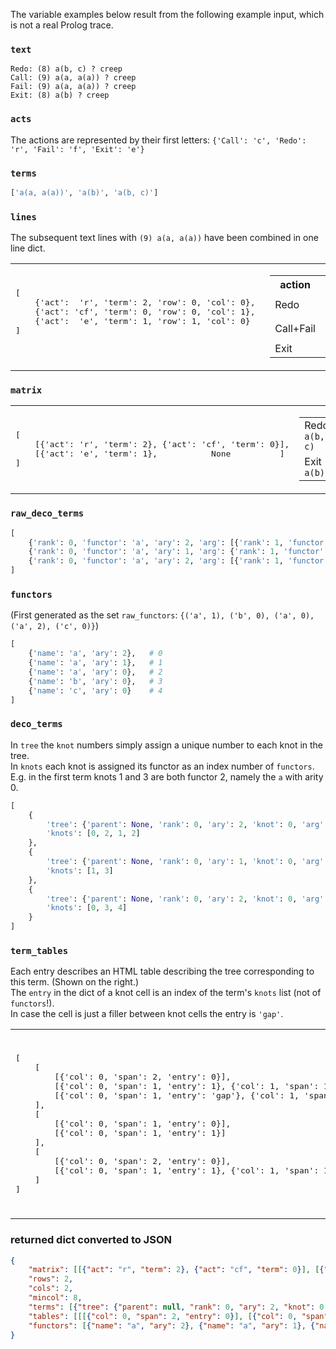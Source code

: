 The variable examples below result from the following example input, which is not a real Prolog trace.

### `text`
```
Redo: (8) a(b, c) ? creep
Call: (9) a(a, a(a)) ? creep
Fail: (9) a(a, a(a)) ? creep
Exit: (8) a(b) ? creep
```

### `acts`
The actions are represented by their first letters: `{'Call': 'c', 'Redo': 'r', 'Fail': 'f', 'Exit': 'e'}`
### `terms`
```python
['a(a, a(a))', 'a(b)', 'a(b, c)']
```

### `lines`
The subsequent text lines with `(9) a(a, a(a))` have been combined in one line dict.
<table><tr><td><pre>
[
    {'act':  'r', 'term': 2, 'row': 0, 'col': 0}, 
    {'act': 'cf', 'term': 0, 'row': 0, 'col': 1}, 
    {'act':  'e', 'term': 1, 'row': 1, 'col': 0}
]

</pre>
<td>
    <table>
        <tr><th>action<th>term
        <tr><td> Redo       <td> <code>a(b, c)</code>
        <tr><td> Call+Fail  <td> <code>a(a, a(a))</code>
        <tr><td> Exit       <td> <code>a(b)</code>
    </table>
</table>

### `matrix`
<table><tr><td><pre>
[
    [{'act': 'r', 'term': 2}, {'act': 'cf', 'term': 0}],
    [{'act': 'e', 'term': 1},           None          ]
]
</pre>
<td>
    <table>
        <tr>
            <td>Redo <code>a(b, c)</code>
            <td>Call+Fail <code>a(a, a(a))</code>
        <tr>
            <td>Exit <code>a(b)</code>
            <td>
    </table>
</table>

### `raw_deco_terms`
```python
[
    {'rank': 0, 'functor': 'a', 'ary': 2, 'arg': [{'rank': 1, 'functor': 'a', 'ary': 0}, {'rank': 1, 'functor': 'a', 'ary': 1, 'arg': {'rank': 2, 'functor': 'a', 'ary': 0}}]}, 
    {'rank': 0, 'functor': 'a', 'ary': 1, 'arg': {'rank': 1, 'functor': 'b', 'ary': 0}}, 
    {'rank': 0, 'functor': 'a', 'ary': 2, 'arg': [{'rank': 1, 'functor': 'b', 'ary': 0}, {'rank': 1, 'functor': 'c', 'ary': 0}]}
]
```

### `functors`
(First generated as the set `raw_functors`: `{('a', 1), ('b', 0), ('a', 0), ('a', 2), ('c', 0)}`)
```python
[
    {'name': 'a', 'ary': 2},   # 0
    {'name': 'a', 'ary': 1},   # 1
    {'name': 'a', 'ary': 0},   # 2
    {'name': 'b', 'ary': 0},   # 3
    {'name': 'c', 'ary': 0}    # 4
]
```

### `deco_terms`
In `tree` the `knot` numbers simply assign a unique number to each knot in the tree.<br>
In `knots` each knot is assigned its functor as an index number of `functors`.<br>
E.g. in the first term knots 1 and 3 are both functor 2, namely the `a` with arity 0.
```python
[
    {
        'tree': {'parent': None, 'rank': 0, 'ary': 2, 'knot': 0, 'arg': [{'parent': 0, 'rank': 1, 'ary': 0, 'knot': 1}, {'parent': 0, 'rank': 1, 'ary': 1, 'knot': 2, 'arg': {'parent': 2, 'rank': 2, 'ary': 0, 'knot': 3}}]}, 
        'knots': [0, 2, 1, 2]
    }, 
    {
        'tree': {'parent': None, 'rank': 0, 'ary': 1, 'knot': 0, 'arg': {'parent': 0, 'rank': 1, 'ary': 0, 'knot': 1}}, 
        'knots': [1, 3]
    }, 
    {
        'tree': {'parent': None, 'rank': 0, 'ary': 2, 'knot': 0, 'arg': [{'parent': 0, 'rank': 1, 'ary': 0, 'knot': 1}, {'parent': 0, 'rank': 1, 'ary': 0, 'knot': 2}]}, 
        'knots': [0, 3, 4]
    }
]
```

### `term_tables`
Each entry describes an HTML table describing the tree corresponding to this term. (Shown on the right.)<br>
The `entry` in the dict of a knot cell is an index of the term's `knots` list (not of `functors`!).<br>
In case the cell is just a filler between knot cells the entry is `'gap'`.
<table><tr><td rowspan="3"><pre>
[
    [
        [{'col': 0, 'span': 2, 'entry': 0}], 
        [{'col': 0, 'span': 1, 'entry': 1}, {'col': 1, 'span': 1, 'entry': 2}], 
        [{'col': 0, 'span': 1, 'entry': 'gap'}, {'col': 1, 'span': 1, 'entry': 3}]
    ],
    [
        [{'col': 0, 'span': 1, 'entry': 0}], 
        [{'col': 0, 'span': 1, 'entry': 1}]
    ], 
    [
        [{'col': 0, 'span': 2, 'entry': 0}], 
        [{'col': 0, 'span': 1, 'entry': 1}, {'col': 1, 'span': 1, 'entry': 2}]
    ]
]</pre>
<td>
    <table>
        <tr><td colspan="2"> a
        <tr><td> a <td> a
        <tr><td> (gap) <td> a
    </table>
<tr><td>
    <table>
        <tr><td>a
        <tr><td>b
    </table>
<tr><td>
    <table>
        <tr><td colspan="2">a
        <tr><td>b<td>c
    </table>
</table>

### returned dict converted to JSON
```json
{
    "matrix": [[{"act": "r", "term": 2}, {"act": "cf", "term": 0}], [{"act": "e", "term": 1}, null]], 
    "rows": 2, 
    "cols": 2, 
    "mincol": 8, 
    "terms": [{"tree": {"parent": null, "rank": 0, "ary": 2, "knot": 0, "arg": [{"parent": 0, "rank": 1, "ary": 0, "knot": 1}, {"parent": 0, "rank": 1, "ary": 1, "knot": 2, "arg": {"parent": 2, "rank": 2, "ary": 0, "knot": 3}}]}, "knots": [0, 2, 1, 2]}, {"tree": {"parent": null, "rank": 0, "ary": 1, "knot": 0, "arg": {"parent": 0, "rank": 1, "ary": 0, "knot": 1}}, "knots": [1, 3]}, {"tree": {"parent": null, "rank": 0, "ary": 2, "knot": 0, "arg": [{"parent": 0, "rank": 1, "ary": 0, "knot": 1}, {"parent": 0, "rank": 1, "ary": 0, "knot": 2}]}, "knots": [0, 3, 4]}], 
    "tables": [[[{"col": 0, "span": 2, "entry": 0}], [{"col": 0, "span": 1, "entry": 1}, {"col": 1, "span": 1, "entry": 2}], [{"col": 0, "span": 1, "entry": "gap"}, {"col": 1, "span": 1, "entry": 3}]], [[{"col": 0, "span": 1, "entry": 0}], [{"col": 0, "span": 1, "entry": 1}]], [[{"col": 0, "span": 2, "entry": 0}], [{"col": 0, "span": 1, "entry": 1}, {"col": 1, "span": 1, "entry": 2}]]], 
    "functors": [{"name": "a", "ary": 2}, {"name": "a", "ary": 1}, {"name": "a", "ary": 0}, {"name": "b", "ary": 0}, {"name": "c", "ary": 0}]
}
```